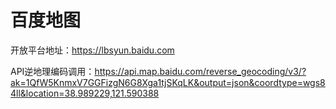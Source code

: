 # 百度地图

开放平台地址：https://lbsyun.baidu.com

API逆地理编码调用：https://api.map.baidu.com/reverse_geocoding/v3/?ak=1QfW5KnmxV7GGFizgN6G8Xga1tjSKqLK&output=json&coordtype=wgs84ll&location=38.989229,121.590388
